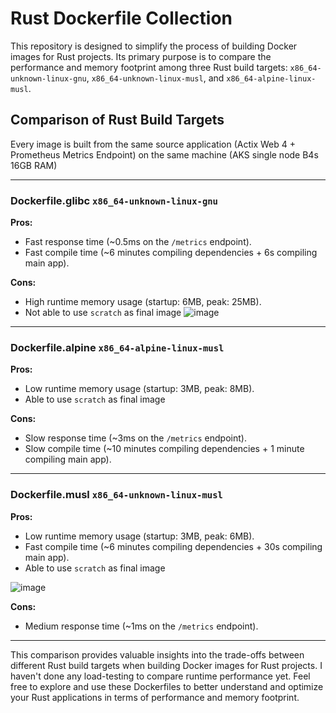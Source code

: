 # Rust Dockerfile Collection

This repository is designed to simplify the process of building Docker images for Rust projects. Its primary purpose is to compare the performance and memory footprint among three Rust build targets: `x86_64-unknown-linux-gnu`, `x86_64-unknown-linux-musl`, and `x86_64-alpine-linux-musl`.

## Comparison of Rust Build Targets
Every image is built from the same source application (Actix Web 4 + Prometheus Metrics Endpoint) on the same machine (AKS single node B4s 16GB RAM)

---
### Dockerfile.glibc `x86_64-unknown-linux-gnu`

**Pros:**
- Fast response time (~0.5ms on the `/metrics` endpoint).
- Fast compile time (~6 minutes compiling dependencies + 6s compiling main app).

**Cons:**
- High runtime memory usage (startup: 6MB, peak: 25MB).
- Not able to use `scratch` as final image
![image](https://github.com/bangbaew/rust-dockerfile-collection-cargo-chef/assets/29559559/583205ad-0a1f-4016-8c53-992328832054)

---
### Dockerfile.alpine `x86_64-alpine-linux-musl`

**Pros:**
- Low runtime memory usage (startup: 3MB, peak: 8MB).
- Able to use `scratch` as final image

**Cons:**
- Slow response time (~3ms on the `/metrics` endpoint).
- Slow compile time (~10 minutes compiling dependencies + 1 minute compiling main app).

---
### Dockerfile.musl `x86_64-unknown-linux-musl`

**Pros:**
- Low runtime memory usage (startup: 3MB, peak: 6MB).
- Fast compile time (~6 minutes compiling dependencies + 30s compiling main app).
- Able to use `scratch` as final image

![image](https://github.com/bangbaew/rust-dockerfile-collection-cargo-chef/assets/29559559/3bdf9598-5380-437d-bc7d-95a79dd9b6ca)

**Cons:**
- Medium response time (~1ms on the `/metrics` endpoint).

---
This comparison provides valuable insights into the trade-offs between different Rust build targets when building Docker images for Rust projects.
I haven't done any load-testing to compare runtime performance yet.
Feel free to explore and use these Dockerfiles to better understand and optimize your Rust applications in terms of performance and memory footprint.
